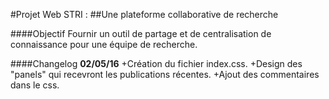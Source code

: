 #Projet Web STRI :
##Une plateforme collaborative de recherche

####Objectif
Fournir un outil de partage et de centralisation de connaissance pour une équipe de recherche.

####Changelog
**02/05/16**
+Création du fichier index.css.
+Design des "panels" qui recevront les publications récentes.
+Ajout des commentaires dans le css.
